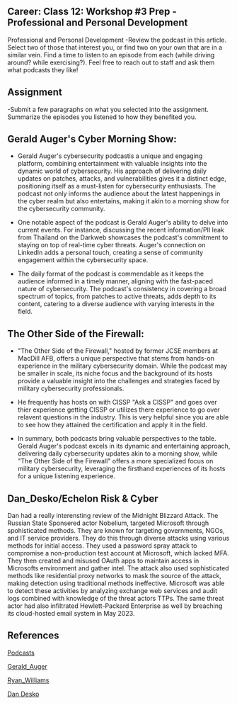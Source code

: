 ## Career: Class 12: Workshop #3 Prep - Professional and Personal Development

Professional and Personal Development
-Review the podcast in this article. Select two of those that interest you, or find two on your own that are in a similar vein. Find a time to listen to an episode from each (while driving around? while exercising?). Feel free to reach out to staff and ask them what podcasts they like!
## Assignment
-Submit a few paragraphs on what you selected into the assignment. Summarize the episodes you listened to how they benefited you.

## Gerald Auger's Cyber Morning Show:

- Gerald Auger's cybersecurity podcastis a unique and engaging platform, combining entertainment with valuable insights into the dynamic world of cybersecurity. His approach of delivering daily updates on patches, attacks, and vulnerabilities gives it a distinct edge, positioning itself as a must-listen for cybersecurity enthusiasts. The podcast not only informs the audience about the latest happenings in the cyber realm but also entertains, making it akin to a morning show for the cybersecurity community.

- One notable aspect of the podcast is Gerald Auger's ability to delve into current events. For instance, discussing the recent information/PII leak from Thailand on the Darkweb showcases the podcast's commitment to staying on top of real-time cyber threats. Auger's connection on LinkedIn adds a personal touch, creating a sense of community engagement within the cybersecurity space.

- The daily format of the podcast is commendable as it keeps the audience informed in a timely manner, aligning with the fast-paced nature of cybersecurity. The podcast's consistency in covering a broad spectrum of topics, from patches to active threats, adds depth to its content, catering to a diverse audience with varying interests in the field.

## The Other Side of the Firewall:

- "The Other Side of the Firewall," hosted by former JCSE members at MacDill AFB, offers a unique perspective that stems from hands-on experience in the military cybersecurity domain. While the podcast may be smaller in scale, its niche focus and the background of its hosts provide a valuable insight into the challenges and strategies faced by military cybersecurity professionals.

- He frequently has hosts on with CISSP "Ask a CISSP" and goes over thier experience getting CISSP or utilizes there experience to go over relavent questions in the industry. This is very helpful since you are able to see how they attained the certification and apply it in the field.

- In summary, both podcasts bring valuable perspectives to the table. Gerald Auger's podcast excels in its dynamic and entertaining approach, delivering daily cybersecurity updates akin to a morning show, while "The Other Side of the Firewall" offers a more specialized focus on military cybersecurity, leveraging the firsthand experiences of its hosts for a unique listening experience.

## Dan_Desko/Echelon Risk & Cyber

Dan had a really interensting review of the Midnight Blizzard Attack. The Russian State Sponsered actor Nobelium, targeted Microsoft through spohisticated methods. They are known for targeting governments, NGOs, and IT service providers. They do this through diverse attacks using various methods for initial access. They used a password spray attack to compromise a non-production test account at Microsoft, which lacked MFA. They then created and misused OAuth apps to maintain access in Microsofts environment and gather intel. The attack also used sophisticated methods like residential proxy networks to mask the source of the attack, making detection using traditional methods ineffective. Microsoft was able to detect these activities by analyzing exchange web services and audit logs combined with knowledge of the threat actors TTPs. The same threat actor had also infiltrated Hewlett-Packard Enterprise as well by breaching its cloud-hosted email system in May 2023.


## References

[Podcasts](https://www.codefellows.org/blog/our-favorite-tech-podcasts-for-2021/)

[Gerald_Auger](https://www.linkedin.com/in/geraldauger/)

[Ryan_Williams](https://www.linkedin.com/in/ryrysecurityguy/)

[Dan Desko](https://www.linkedin.com/in/dan-desko/)
